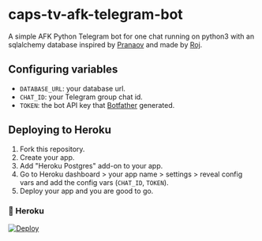 # caps-tv-afk-telegram-bot
A simple AFK Python Telegram bot for one chat running
 on python3 with an sqlalchemy database inspired by [Pranaov](https://t.me/pranaovs) and made by [Roj](https://t.me/rojserbest).

## Configuring variables

- `DATABASE_URL`: your database url.
- `CHAT_ID`: your Telegram group chat id.
- `TOKEN`: the bot API key that [Botfather](https://t.me/botfather) generated.


## Deploying to Heroku

1. Fork this repository.
2. Create your app.
3. Add "Heroku Postgres" add-on to your app.
4. Go to Heroku dashboard > your app name > settings > reveal config vars and add the config vars (`CHAT_ID`, `TOKEN`).
5. Deploy your app and you are good to go. 


### 💜 Heroku

[![Deploy](https://www.herokucdn.com/deploy/button.svg)](https://heroku.com/deploy?template=https://github.com/crekha1/afk-telegram-bot)
